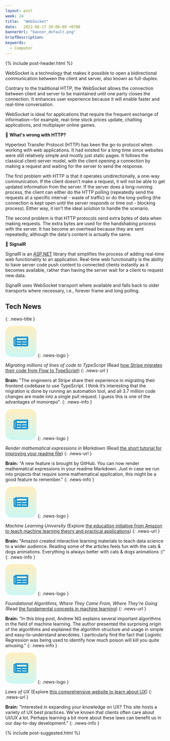 ```yaml
---
layout: post
week: 24
title:  "WebSocket"
date:   2022-06-17 20:00:00 +0700
bannerUrl: "banner_default.png"
briefDescription: 
keywords:
  - Computer
---
```


{% include post-header.html %}

WebSocket is a technology that makes it possible to open a bidirectional communication between the client and server, also known as full-duplex.

Contrary to the traditional HTTP, the WebSocket allows the connection between client and server to be maintained until one party closes the connection. It enhances user experience because it will enable faster and real-time conversation.

WebSocket is ideal for applications that require the frequent exchange of information—for example, real-time stock prices update, chatting applications, and multiplayer online games.

📗 __What's wrong with HTTP?__

Hypertext Transfer Protocol (HTTP) has been the go-to protocol when working with web applications. It had existed for a long time since websites were still relatively simple and mostly just static pages. It follows the classical client-server model, with the client opening a connection by making a request and waiting for the server to send the response.

The first problem with HTTP is that it operates unidirectionally, a one-way communication. If the client doesn't make a request, it will not be able to get updated information from the server. If the server does a long-running process, the client can either do the HTTP polling (repeatedly send the requests at a specific interval - waste of traffic) or do the long-polling (the connection is kept open until the server responds or time out - blocking process). Either way, it isn't the ideal solution to handle the scenario.

The second problem is that HTTP protocols send extra bytes of data when making requests. The extra bytes are used for the handshaking process with the server. It has become an overhead because they are sent repeatedly, although the data's content is actually the same.

📗 __SignalR__

SignalR is an [ASP.NET](http://asp.net/) library that simplifies the process of adding real-time web functionality to an application. Real-time web functionality is the ability to have server code push content to connected clients instantly as it becomes available, rather than having the server wait for a client to request new data.

SignalR uses WebSocket transport where available and falls back to older transports where necessary, i.e., forever frame and long polling.

## Tech News
{: .news-title }

![memo](/assets/images/tech-news.svg)
{: .news-logo }

*Migrating millions of lines of code to TypeScript* (Read [how Stripe migrates their code from Flow to TypeScript](https://stripe.com/blog/migrating-to-typescript))
{: .news-url }

__Brain:__ "The engineers at Stripe share their experience in migrating their frontend codebase to use TypeScript. I think it’s interesting that the migration is done by running an automation tool, and all 3.7 million code changes are made into a single pull request. I guess this is one of the advantages of monorepo".
{: .news-info }

![memo](/assets/images/tech-news.svg)
{: .news-logo }

*Render mathematical expressions in Markdown* (Read [the short tutorial for improving your readme file](https://github.blog/changelog/2022-05-19-render-mathematical-expressions-in-markdown/))
{: .news-url }

__Brain:__ "A new feature is brought by GitHub. You can now render mathematical expressions in your readme Markdown. Just in case we run into projects that require some mathematical application, this might be a good feature to remember."
{: .news-info }

![memo](/assets/images/tech-news.svg)
{: .news-logo }

*Machine Learning University* (Explore [the education initiative from Amazon to teach machine learning theory and practical applications](https://mlu-explain.github.io/))
{: .news-url }

__Brain:__ "Amazon created interactive learning materials to teach data science to a wider audience. Reading some of the articles feels fun with the cats & dogs animations. Everything is always better with cats & dogs animations :)"
{: .news-info }

![memo](/assets/images/tech-news.svg)
{: .news-logo }

*Foundational Algorithms, Where They Came From, Where They're Going* (Read [the fundamental concepts in machine learning](https://read.deeplearning.ai/the-batch/issue-146/))
{: .news-url }

__Brain:__ "In this blog post, Andrew NG explains several important algorithms in the field of machine learning. The author presented the surprising origin of the algorithms and explained the algorithm structure and usage in simple and easy-to-understand anecdotes. I particularly find the fact that Logistic Regression was being used to identify how much poison will kill you quite amusing."
{: .news-info }

![memo](/assets/images/tech-news.svg)
{: .news-logo }

*Laws of UX* (Explore [this comprehensive website to learn about UX](https://lawsofux.com/))
{: .news-url }

__Brain:__ "Interested in expanding your knowledge on UX? This site hosts a variety of UX best practices. We’ve known that clients often care about UI/UX a lot. Perhaps learning a bit more about these laws can benefit us in our day-to-day development."
{: .news-info }

{% include post-suggested.html %}
